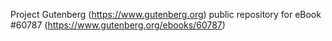 Project Gutenberg (https://www.gutenberg.org) public repository for eBook #60787 (https://www.gutenberg.org/ebooks/60787)
